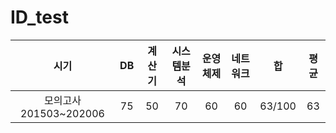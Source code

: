 # ID_test


|시기|DB|계산기|시스템분석|운영체제|네트워크|합|평균|
|:----:|:----:|:----:|:----:|:----:|:----:|:----:|:----:|
|모의고사 201503~202006|75|50|70|60|60|63/100|63|
